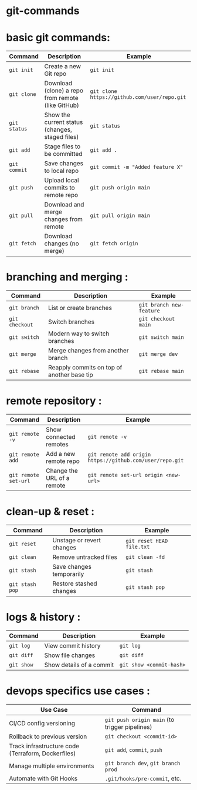 # git-commands

# basic git commands:

| Command      | Description                                       | Example                                      |
| ------------ | ------------------------------------------------- | -------------------------------------------- |
| `git init`   | Create a new Git repo                             | `git init`                                   |
| `git clone`  | Download (clone) a repo from remote (like GitHub) | `git clone https://github.com/user/repo.git` |
| `git status` | Show the current status (changes, staged files)   | `git status`                                 |
| `git add`    | Stage files to be committed                       | `git add .`                                  |
| `git commit` | Save changes to local repo                        | `git commit -m "Added feature X"`            |
| `git push`   | Upload local commits to remote repo               | `git push origin main`                       |
| `git pull`   | Download and merge changes from remote            | `git pull origin main`                       |
| `git fetch`  | Download changes (no merge)                       | `git fetch origin`                           |

# branching and merging :

| Command        | Description                                | Example                  |
| -------------- | ------------------------------------------ | ------------------------ |
| `git branch`   | List or create branches                    | `git branch new-feature` |
| `git checkout` | Switch branches                            | `git checkout main`      |
| `git switch`   | Modern way to switch branches              | `git switch main`        |
| `git merge`    | Merge changes from another branch          | `git merge dev`          |
| `git rebase`   | Reapply commits on top of another base tip | `git rebase main`        |

# remote repository :

| Command              | Description                | Example                                                  |
| -------------------- | -------------------------- | -------------------------------------------------------- |
| `git remote -v`      | Show connected remotes     | `git remote -v`                                          |
| `git remote add`     | Add a new remote repo      | `git remote add origin https://github.com/user/repo.git` |
| `git remote set-url` | Change the URL of a remote | `git remote set-url origin <new-url>`                    |


# clean-up & reset :

| Command         | Description               | Example                   |
| --------------- | ------------------------- | ------------------------- |
| `git reset`     | Unstage or revert changes | `git reset HEAD file.txt` |
| `git clean`     | Remove untracked files    | `git clean -fd`           |
| `git stash`     | Save changes temporarily  | `git stash`               |
| `git stash pop` | Restore stashed changes   | `git stash pop`           |

# logs & history :

| Command    | Description              | Example                  |
| ---------- | ------------------------ | ------------------------ |
| `git log`  | View commit history      | `git log`                |
| `git diff` | Show file changes        | `git diff`               |
| `git show` | Show details of a commit | `git show <commit-hash>` |

# devops specifics use cases :

| Use Case                                           | Command                                       |
| -------------------------------------------------- | --------------------------------------------- |
| CI/CD config versioning                            | `git push origin main` (to trigger pipelines) |
| Rollback to previous version                       | `git checkout <commit-id>`                    |
| Track infrastructure code (Terraform, Dockerfiles) | `git add`, `commit`, `push`                   |
| Manage multiple environments                       | `git branch dev`, `git branch prod`           |
| Automate with Git Hooks                            | `.git/hooks/pre-commit`, etc.                 |















